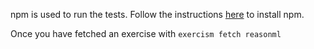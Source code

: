 npm is used to run the tests. Follow the instructions [here](https://www.npmjs.com/get-npm) to install npm.

Once you have fetched an exercise with ```exercism fetch reasonml```